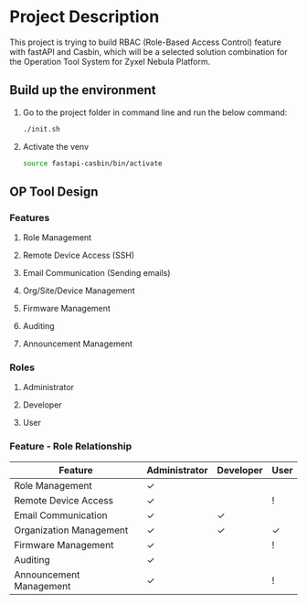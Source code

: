 # Project Description

This project is trying to build RBAC (Role-Based Access Control) feature with fastAPI and Casbin, which will be a selected solution combination for the Operation Tool System for Zyxel Nebula Platform.

## Build up the environment

1. Go to the project folder in command line and run the below command:

    ```.sh
    ./init.sh
    ```

2. Activate the venv

    ```.sh
    source fastapi-casbin/bin/activate
    ```

## OP Tool Design

### Features

1. Role Management

2. Remote Device Access (SSH)

3. Email Communication (Sending emails)

4. Org/Site/Device Management

5. Firmware Management

6. Auditing

7. Announcement Management

### Roles

1. Administrator

2. Developer

3. User

### Feature - Role Relationship

| Feature                  | Administrator | Developer   | User        |
|--------------------------|---------------|-------------|-------------|
| Role Management          | ✓             |             |             |
| Remote Device Access     | ✓             |             | !           |
| Email Communication      | ✓             | ✓           |             |
| Organization Management  | ✓             | ✓           | ✓           |
| Firmware Management      | ✓             |             | !           |
| Auditing                 | ✓             |             |             |
| Announcement Management  | ✓             |             | !           |


